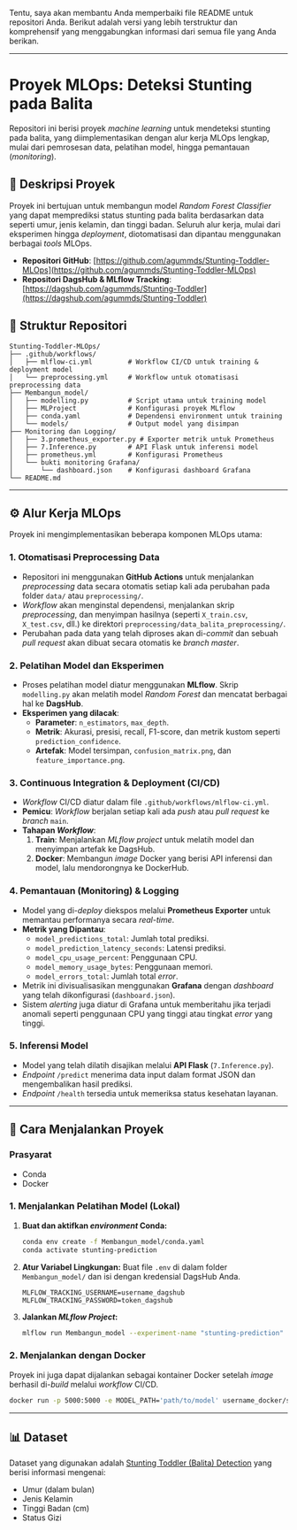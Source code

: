Tentu, saya akan membantu Anda memperbaiki file README untuk repositori Anda. Berikut adalah versi yang lebih terstruktur dan komprehensif yang menggabungkan informasi dari semua file yang Anda berikan.

-----

# Proyek MLOps: Deteksi Stunting pada Balita

Repositori ini berisi proyek *machine learning* untuk mendeteksi stunting pada balita, yang diimplementasikan dengan alur kerja MLOps lengkap, mulai dari pemrosesan data, pelatihan model, hingga pemantauan (*monitoring*).

## 📝 Deskripsi Proyek

Proyek ini bertujuan untuk membangun model *Random Forest Classifier* yang dapat memprediksi status stunting pada balita berdasarkan data seperti umur, jenis kelamin, dan tinggi badan. Seluruh alur kerja, mulai dari eksperimen hingga *deployment*, diotomatisasi dan dipantau menggunakan berbagai *tools* MLOps.

  - **Repositori GitHub**: [https://github.com/agummds/Stunting-Toddler-MLOps](https://github.com/agummds/Stunting-Toddler-MLOps)
  - **Repositori DagsHub & MLflow Tracking**: [https://dagshub.com/agummds/Stunting-Toddler](https://dagshub.com/agummds/Stunting-Toddler)

## 📁 Struktur Repositori

```
Stunting-Toddler-MLOps/
├── .github/workflows/
│   ├── mlflow-ci.yml         # Workflow CI/CD untuk training & deployment model
│   └── preprocessing.yml     # Workflow untuk otomatisasi preprocessing data
├── Membangun_model/
│   ├── modelling.py          # Script utama untuk training model
│   ├── MLProject             # Konfigurasi proyek MLflow
│   ├── conda.yaml            # Dependensi environment untuk training
│   └── models/               # Output model yang disimpan
├── Monitoring dan Logging/
│   ├── 3.prometheus_exporter.py # Exporter metrik untuk Prometheus
│   ├── 7.Inference.py        # API Flask untuk inferensi model
│   ├── prometheus.yml        # Konfigurasi Prometheus
│   └── bukti monitoring Grafana/
│       └── dashboard.json    # Konfigurasi dashboard Grafana
└── README.md
```

-----

## ⚙️ Alur Kerja MLOps

Proyek ini mengimplementasikan beberapa komponen MLOps utama:

### 1\. Otomatisasi Preprocessing Data

  - Repositori ini menggunakan **GitHub Actions** untuk menjalankan *preprocessing* data secara otomatis setiap kali ada perubahan pada folder `data/` atau `preprocessing/`.
  - *Workflow* akan menginstal dependensi, menjalankan skrip *preprocessing*, dan menyimpan hasilnya (seperti `X_train.csv`, `X_test.csv`, dll.) ke direktori `preprocessing/data_balita_preprocessing/`.
  - Perubahan pada data yang telah diproses akan di-*commit* dan sebuah *pull request* akan dibuat secara otomatis ke *branch master*.

### 2\. Pelatihan Model dan Eksperimen

  - Proses pelatihan model diatur menggunakan **MLflow**. Skrip `modelling.py` akan melatih model *Random Forest* dan mencatat berbagai hal ke **DagsHub**.
  - **Eksperimen yang dilacak**:
      - **Parameter**: `n_estimators`, `max_depth`.
      - **Metrik**: Akurasi, presisi, recall, F1-score, dan metrik kustom seperti `prediction_confidence`.
      - **Artefak**: Model tersimpan, `confusion_matrix.png`, dan `feature_importance.png`.

### 3\. Continuous Integration & Deployment (CI/CD)

  - *Workflow* CI/CD diatur dalam file `.github/workflows/mlflow-ci.yml`.
  - **Pemicu**: *Workflow* berjalan setiap kali ada *push* atau *pull request* ke *branch* `main`.
  - **Tahapan *Workflow***:
    1.  **Train**: Menjalankan *MLflow project* untuk melatih model dan menyimpan artefak ke DagsHub.
    2.  **Docker**: Membangun *image* Docker yang berisi API inferensi dan model, lalu mendorongnya ke DockerHub.

### 4\. Pemantauan (Monitoring) & Logging

  - Model yang di-*deploy* diekspos melalui **Prometheus Exporter** untuk memantau performanya secara *real-time*.
  - **Metrik yang Dipantau**:
      - `model_predictions_total`: Jumlah total prediksi.
      - `model_prediction_latency_seconds`: Latensi prediksi.
      - `model_cpu_usage_percent`: Penggunaan CPU.
      - `model_memory_usage_bytes`: Penggunaan memori.
      - `model_errors_total`: Jumlah total *error*.
  - Metrik ini divisualisasikan menggunakan **Grafana** dengan *dashboard* yang telah dikonfigurasi (`dashboard.json`).
  - Sistem *alerting* juga diatur di Grafana untuk memberitahu jika terjadi anomali seperti penggunaan CPU yang tinggi atau tingkat *error* yang tinggi.

### 5\. Inferensi Model

  - Model yang telah dilatih disajikan melalui **API Flask** (`7.Inference.py`).
  - *Endpoint* `/predict` menerima data input dalam format JSON dan mengembalikan hasil prediksi.
  - *Endpoint* `/health` tersedia untuk memeriksa status kesehatan layanan.

-----

## 🚀 Cara Menjalankan Proyek

### Prasyarat

  - Conda
  - Docker

### 1\. Menjalankan Pelatihan Model (Lokal)

1.  **Buat dan aktifkan *environment* Conda:**
    ```bash
    conda env create -f Membangun_model/conda.yaml
    conda activate stunting-prediction
    ```
2.  **Atur Variabel Lingkungan:**
    Buat file `.env` di dalam folder `Membangun_model/` dan isi dengan kredensial DagsHub Anda.
    ```
    MLFLOW_TRACKING_USERNAME=username_dagshub
    MLFLOW_TRACKING_PASSWORD=token_dagshub
    ```
3.  **Jalankan *MLflow Project*:**
    ```bash
    mlflow run Membangun_model --experiment-name "stunting-prediction"
    ```

### 2\. Menjalankan dengan Docker

Proyek ini juga dapat dijalankan sebagai kontainer Docker setelah *image* berhasil di-*build* melalui *workflow* CI/CD.

```bash
docker run -p 5000:5000 -e MODEL_PATH='path/to/model' username_docker/stunting-prediction:latest
```

-----

## 📊 Dataset

Dataset yang digunakan adalah [Stunting Toddler (Balita) Detection](https://www.kaggle.com/datasets/rendiputra/stunting-balita-detection-121k-rows) yang berisi informasi mengenai:

  - Umur (dalam bulan)
  - Jenis Kelamin
  - Tinggi Badan (cm)
  - Status Gizi